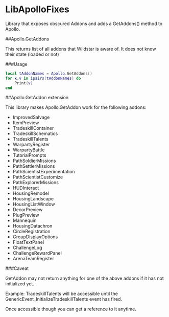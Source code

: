 LibApolloFixes
==============

Library that exposes obscured Addons and adds a GetAddons() method to Apollo.

##Apollo.GetAddons

This returns list of all addons that Wildstar is aware of.  It does not know their state (loaded or not)

###Usage
```lua
local tAddonNames = Apollo.GetAddons()
for k,v in ipairs(tAddonNames) do
    Print(v)
end
```

##Apollo.GetAddon extension

This library makes Apollo.GetAddon work for the following addons:

* ImprovedSalvage
* ItemPreview
* TradeskillContainer
* TradeskillSchematics
* TradeskillTalents
* WarpartyRegister
* WarpartyBattle
* TutorialPrompts
* PathSoldierMissions
* PathSettlerMissions
* PathScientistExperimentation
* PathScientistCustomize
* PathExplorerMissions
* HUDInteract
* HousingRemodel
* HousingLandscape
* HousingListWindow
* DecorPreview
* PlugPreview
* Mannequin
* HousingDatachron
* CircleRegistration
* GroupDisplayOptions
* FloatTextPanel
* ChallengeLog
* ChallengeRewardPanel
* ArenaTeamRegister

###Caveat

GetAddon may not return anything for one of the above addons if it has not initialized yet.

Example: TradeskillTalents will be accessible until the GenericEvent_InitializeTradeskillTalents event has fired.

Once accessible though you can get a reference to it anytime.